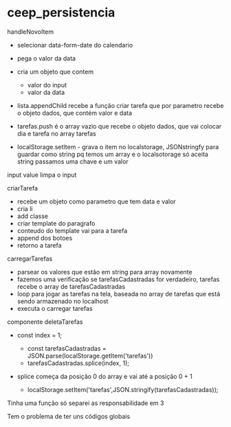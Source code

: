 # ceep_persistencia

handleNovoItem 
 - selecionar data-form-date do calendario
 - pega o valor da data
 - cria um objeto que contem
    - valor do input
    - valor da data
  - lista.appendChild recebe a função criar tarefa
   que por parametro recebe o objeto dados, que contém valor e data
   - tarefas.push é o array vazio que recebe o objeto dados, que vai colocar dia e tarefa no array tarefas
   
  - localStorage.setItem - grava o item no localstorage, JSONstringfy para guardar como string pq temos um array e o localsotorage só aceita string
passamos uma chave e um valor

input value limpa o input

criarTarefa 
  - recebe um objeto como parametro que tem data e valor
  - cria li
  - add classe
  - criar template do paragrafo
  - conteudo do template vai para a tarefa
  - append dos botoes
  - retorno a tarefa
  
 carregarTarefas
  - parsear os valores que estão em string para array novamente
  - fazemos uma verificação se tarefasCadastradas for verdadeiro, tarefas recebe o array de tarefasCadastradas
  - loop para jogar as tarefas na tela, baseada no array de tarefas que está sendo armazenado no localhost
  - executa o carregar tarefas

componente deletaTarefas
  - const index = 1;

	- const tarefasCadastradas = JSON.parse(localStorage.getItem('tarefas'))	
	- tarefasCadastradas.splice(index, 1);
  - splice começa da posição 0 do array e vai até a posição 0 + 1
	- localStorage.setItem('tarefas',JSON.stringify(tarefasCadastradas)); 
  
  Tinha uma função só 
  separei as responsabilidade em 3
  

  
  
  
  
  
  
Tem o problema de ter uns códigos globais
